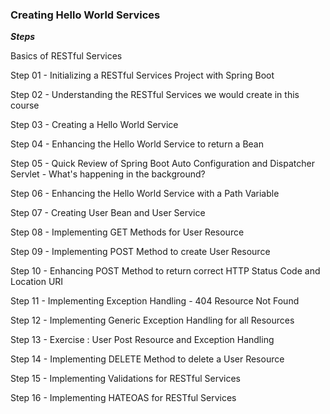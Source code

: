 ### Creating Hello World Services 


***Steps***

Basics of RESTful Services

Step 01 - Initializing a RESTful Services Project with Spring Boot

Step 02 - Understanding the RESTful Services we would create in this course

Step 03 - Creating a Hello World Service

Step 04 - Enhancing the Hello World Service to return a Bean

Step 05 - Quick Review of Spring Boot Auto Configuration and Dispatcher Servlet - What's happening in the background?

Step 06 - Enhancing the Hello World Service with a Path Variable

Step 07 - Creating User Bean and User Service

Step 08 - Implementing GET Methods for User Resource

Step 09 - Implementing POST Method to create User Resource

Step 10 - Enhancing POST Method to return correct HTTP Status Code and Location URI

Step 11 - Implementing Exception Handling - 404 Resource Not Found

Step 12 - Implementing Generic Exception Handling for all Resources

Step 13 - Exercise : User Post Resource and Exception Handling

Step 14 - Implementing DELETE Method to delete a User Resource

Step 15 - Implementing Validations for RESTful Services

Step 16 - Implementing HATEOAS for RESTful Services


